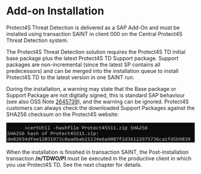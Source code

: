 # Add-on Installation

Protect4S Threat Detection is delivered as a SAP Add-On and must be installed using transaction SAINT in client 000 on the Central Protect4S Threat Detection system.

The Protect4S Threat Detection solution requires the Protect4S TD initial base package plus the latest Protect4S TD Support package. Support packages are non-incremental (since the latest SP contains all predecessors) and can be merged into the installation queue to install Protect4S TD to the latest version in one SAINT run.

During the installation, a warning may state that the Base package or Support Package are not digitally signed, this is standard SAP behaviour (see also OSS Note [2645739](https://launchpad.support.sap.com/#/notes/2645739)), and the warning can be ignored. Protect4S customers can always check the downloaded Support Packages against the SHA256 checksum on the Protect4S website:

![Checking the checksum of a Protect4S downloaded file](<../../.gitbook/assets/image (67) (1).png>)

When the installation is finished in transaction SAINT, the Post-installation transaction **/n/TDWO/PI** must be executed in the productive client in which you use Protect4S TD. See the next chapter for details.
